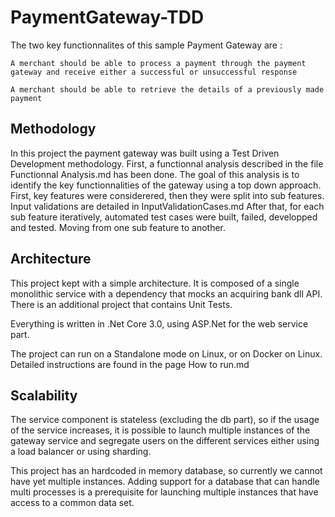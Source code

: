 # PaymentGateway-TDD

The two key functionnalites of this sample Payment Gateway are :

    A merchant should be able to process a payment through the payment gateway and receive either a successful or unsuccessful response

    A merchant should be able to retrieve the details of a previously made payment
    
 ## Methodology 
 In this project the payment gateway was built using a Test Driven Development methodology. First, a functionnal analysis described in the file Functionnal Analysis.md has been done. The goal of this analysis is to identify the key functionnalities of the gateway using a top down approach. First, key features were considerered, then they were split into sub features. Input validations are detailed in InputValidationCases.md
After that, for each sub feature iteratively, automated test cases were built, failed, developped and tested. Moving from one sub feature to another.


## Architecture
This project kept with a simple architecture. It is composed of a single monolithic service with a dependency that mocks an acquiring bank dll API. There is an additional project that contains Unit Tests.

Everything is written in .Net Core 3.0, using ASP.Net for the web service part. 

The project can run on a Standalone mode on Linux, or on Docker on Linux. Detailed instructions are found in the page How to run.md

## Scalability
The service component is stateless (excluding the db part), so if the usage of the service increases, it is possible to launch multiple instances of the gateway service and segregate users on the different services either using a load balancer or using sharding. 

This project has an hardcoded in memory database, so currently we cannot have yet multiple instances. Adding support for a database that can handle multi processes is a prerequisite for launching multiple instances that have access to a common data set. 
